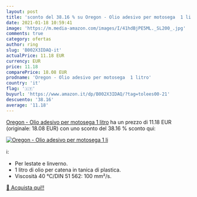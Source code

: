 ```yaml
---
layout: post
title: 'sconto del 38.16 % su Oregon - Olio adesivo per motosega  1 li  '
date: 2021-01-18 10:59:41
image: 'https://m.media-amazon.com/images/I/41hdBjPE5ML._SL200_.jpg'
comments: true
category: ofertas
author: ring
slug: 'B002X3IDAQ-it'
actualPrice: 11.18 EUR
currency: EUR
price: 11.18
comparePrice: 18.08 EUR
prodname: 'Oregon - Olio adesivo per motosega  1 litro'
country: 'it'
flag: '🇮🇹'
buyurl: 'https://www.amazon.it/dp/B002X3IDAQ/?tag=tolees00-21'
descuento: '38.16'
average: '11.18'
---
```


[Oregon - Olio adesivo per motosega  1 litro](https://www.amazon.it/dp/B002X3IDAQ/?tag=tolees00-21) ha un prezzo di 11.18 EUR (originale: 18.08 EUR) con uno sconto del 38.16 % sconto qui:

[![Oregon - Olio adesivo per motosega  1 li](https://m.media-amazon.com/images/I/41hdBjPE5ML._SL200_.jpg)](https://www.amazon.it/dp/B002X3IDAQ/?tag=tolees00-21)

ℹ️:

- Per lestate e linverno.
- 1 litro di olio per catena in tanica di plastica.
- Viscosità 40 °C/DIN 51 562: 100 mm²/s.

[🛒 Acquista qui!!](https://www.amazon.it/dp/B002X3IDAQ/?tag=tolees00-21)
